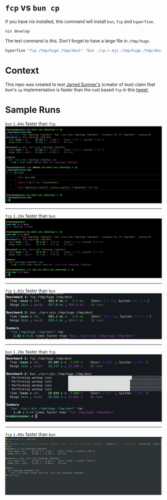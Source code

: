 # `fcp` vs `bun cp`

If you have nix installed, this command will install `bun`, `fcp` and `hyperfine`.

```bash
nix develop
```

The test command is this. Don't forget to have a large file in `/tmp/huge`.

```bash
hyperfine "fcp /tmp/huge /tmp/dest" "bun ./cp-r.mjs /tmp/huge /tmp/dest" --prepare="rm -rf /tmp/dest" --warmup=20
```

# Context

This repo was created to test [Jarred Sumner's](https://twitter.com/jarredsumner/status/1697106543920271524) (creator of bun) claim that bun's `cp` implementation is faster than the rust based `fcp` in this [tweet](https://twitter.com/jarredsumner/status/1697106543920271524).

# Sample Runs

`bun` `1.04x` faster than `fcp`
![frectonz-1](./runs/frectonz-1.jpg)

----
`fcp` `1.19x` faster than `bun`
![frectonz-2](./runs/frectonz-2.jpg)

---
`fcp` `1.02x` faster than `bun`
![alex-1](./runs/alex-1.jpg)

---
`bun` `1.20x` faster than `fcp`
![alex-2](./runs/alex-2.jpg)

---
`fcp` `1.09x` faster than `bun`
![yohannestz-1](./runs/yohannestz-1.jpg)
